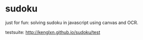 sudoku
======

just for fun: solving sudoku in javascript using canvas and OCR.

testsuite: http://kenglxn.github.io/sudoku/test
